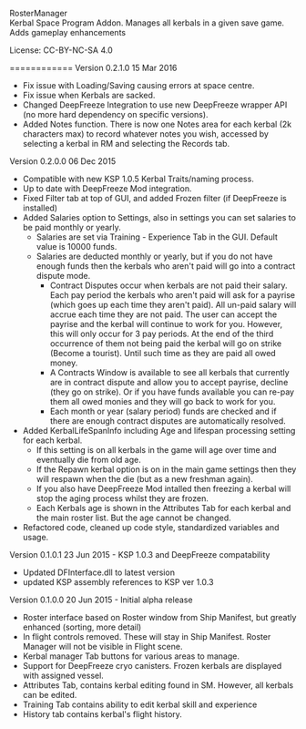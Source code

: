 RosterManager  
Kerbal Space Program Addon.  Manages all kerbals in a given save game.  Adds gameplay enhancements

License:  CC-BY-NC-SA 4.0

============
Version 0.2.1.0 15 Mar 2016
 - Fix issue with Loading/Saving causing errors at space centre.
 - Fix issue when Kerbals are sacked.
 - Changed DeepFreeze Integration to use new DeepFreeze wrapper API (no more hard dependency on specific versions).
 - Added Notes function. There is now one Notes area for each kerbal (2k characters max) to record whatever notes you wish, accessed by selecting a kerbal in RM and selecting the Records tab.

Version 0.2.0.0 06 Dec 2015 
 - Compatible with new KSP 1.0.5 Kerbal Traits/naming process.
 - Up to date with DeepFreeze Mod integration.
 - Fixed Filter tab at top of GUI, and added Frozen filter (if DeepFreeze is installed)
 - Added Salaries option to Settings, also in settings you can set salaries to be paid monthly or yearly.
   - Salaries are set via Training - Experience Tab in the GUI. Default value is 10000 funds.
   - Salaries are deducted monthly or yearly, but if you do not have enough funds then the kerbals who aren't paid will go into a contract dispute mode.
     - Contract Disputes occur when kerbals are not paid their salary. Each pay period the kerbals who aren't paid will ask for a payrise (which goes up each time they aren't paid).
       All un-paid salary will accrue each time they are not paid.
       The user can accept the payrise and the kerbal will continue to work for you. However, this will only occur for 3 pay periods. At the end of the third occurrence of them not
	   being paid the kerbal will go on strike (Become a tourist). Until such time as they are paid all owed money.
	 - A Contracts Window is available to see all kerbals that currently are in contract dispute and allow you to accept payrise, decline (they go on strike). Or if you have
	   funds available you can re-pay them all owed monies and they will go back to work for you.
	 - Each month or year (salary period) funds are checked and if there are enough contract disputes are automatically resolved.     
 - Added KerbalLifeSpanInfo including Age and lifespan processing setting for each kerbal. 
   - If this setting is on all kerbals in the game will age over time and eventually die from old age.
   - If the Repawn kerbal option is on in the main game settings then they will respawn when the die (but as a new freshman again).
   - If you also have DeepFreeze Mod intalled then freezing a kerbal will stop the aging process whilst they are frozen.
   - Each Kerbals age is shown in the Attributes Tab for each kerbal and the main roster list. But the age cannot be changed. 
 - Refactored code, cleaned up code style, standardized variables and usage.

Version 0.1.0.1 23 Jun 2015 - KSP 1.0.3 and DeepFreeze compatability
 - Updated DFInterface.dll to latest version
 - updated KSP assembly references to KSP ver 1.0.3

Version 0.1.0.0 20 Jun 2015 - Initial alpha release
 - Roster interface based on Roster window from Ship Manifest, but greatly enhanced (sorting, more detail)
 - In flight controls removed. These will stay in Ship Manifest.  Roster Manager will not be visible in Flight scene.
 - Kerbal manager Tab buttons for various areas to manage.
 - Support for DeepFreeze cryo canisters.  Frozen kerbals are displayed with assigned vessel. 
 - Attributes Tab, contains kerbal editing found in SM.  However, all kerbals can be edited.
 - Training Tab contains ability to edit kerbal skill and experience
 - History tab contains kerbal's flight history.



